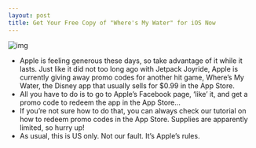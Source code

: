 ```yaml
---
layout: post
title: Get Your Free Copy of "Where's My Water" for iOS Now
---
```

![img](http://media.idownloadblog.com/wp-content/uploads/2011/11/Free-Wheres-My-Water.jpg)
* Apple is feeling generous these days, so take advantage of it while it lasts. Just like it did not too long ago with Jetpack Joyride, Apple is currently giving away promo codes for another hit game, Where’s My Water, the Disney app that usually sells for $0.99 in the App Store.
* All you have to do is to go to Apple’s Facebook page, ‘like’ it, and get a promo code to redeem the app in the App Store…
* If you’re not sure how to do that, you can always check our tutorial on how to redeem promo codes in the App Store. Supplies are apparently limited, so hurry up!
* As usual, this is US only. Not our fault. It’s Apple’s rules.

